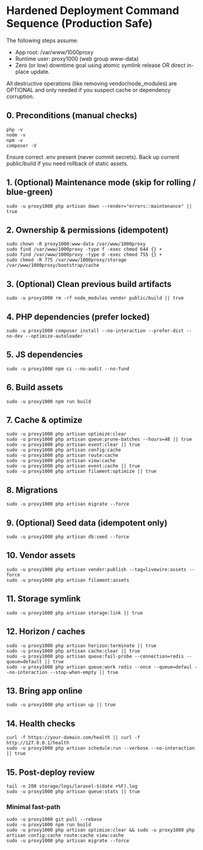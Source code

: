 # Hardened Deployment Command Sequence (Production Safe)

The following steps assume:
- App root: /var/www/1000proxy
- Runtime user: proxy1000 (web group www-data)
- Zero (or low) downtime goal using atomic symlink release OR direct in-place update.

All destructive operations (like removing vendor/node_modules) are OPTIONAL and only needed if you suspect cache or dependency corruption.

## 0. Preconditions (manual checks)
```
php -v
node -v
npm -v
composer -V
```
Ensure correct .env present (never commit secrets). Back up current public/build if you need rollback of static assets.

## 1. (Optional) Maintenance mode (skip for rolling / blue-green)
```
sudo -u proxy1000 php artisan down --render="errors::maintenance" || true
```

## 2. Ownership & permissions (idempotent)
```
sudo chown -R proxy1000:www-data /var/www/1000proxy
sudo find /var/www/1000proxy -type f -exec chmod 644 {} +
sudo find /var/www/1000proxy -type d -exec chmod 755 {} +
sudo chmod -R 775 /var/www/1000proxy/storage /var/www/1000proxy/bootstrap/cache
```

## 3. (Optional) Clean previous build artifacts
```
sudo -u proxy1000 rm -rf node_modules vendor public/build || true
```

## 4. PHP dependencies (prefer locked)
```
sudo -u proxy1000 composer install --no-interaction --prefer-dist --no-dev --optimize-autoloader
```

## 5. JS dependencies
```
sudo -u proxy1000 npm ci --no-audit --no-fund
```

## 6. Build assets
```
sudo -u proxy1000 npm run build
```

## 7. Cache & optimize
```
sudo -u proxy1000 php artisan optimize:clear
sudo -u proxy1000 php artisan queue:prune-batches --hours=48 || true
sudo -u proxy1000 php artisan event:clear || true
sudo -u proxy1000 php artisan config:cache
sudo -u proxy1000 php artisan route:cache
sudo -u proxy1000 php artisan view:cache
sudo -u proxy1000 php artisan event:cache || true
sudo -u proxy1000 php artisan filament:optimize || true
```

## 8. Migrations
```
sudo -u proxy1000 php artisan migrate --force
```

## 9. (Optional) Seed data (idempotent only)
```
sudo -u proxy1000 php artisan db:seed --force
```

## 10. Vendor assets
```
sudo -u proxy1000 php artisan vendor:publish --tag=livewire:assets --force
sudo -u proxy1000 php artisan filament:assets
```

## 11. Storage symlink
```
sudo -u proxy1000 php artisan storage:link || true
```

## 12. Horizon / caches
```
sudo -u proxy1000 php artisan horizon:terminate || true
sudo -u proxy1000 php artisan cache:clear || true
sudo -u proxy1000 php artisan queue:fail-probe --connection=redis --queue=default || true
sudo -u proxy1000 php artisan queue:work redis --once --queue=defaul --no-interaction --stop-when-empty || true
```

## 13. Bring app online
```
sudo -u proxy1000 php artisan up || true
```

## 14. Health checks
```
curl -f https://your-domain.com/health || curl -f http://127.0.0.1/health
sudo -u proxy1000 php artisan schedule:run --verbose --no-interaction || true
```

## 15. Post-deploy review
```
tail -n 200 storage/logs/laravel-$(date +%F).log
sudo -u proxy1000 php artisan queue:stats || true
```

### Minimal fast-path
```
sudo -u proxy1000 git pull --rebase
sudo -u proxy1000 npm run build
sudo -u proxy1000 php artisan optimize:clear && sudo -u proxy1000 php artisan config:cache route:cache view:cache
sudo -u proxy1000 php artisan migrate --force
```
